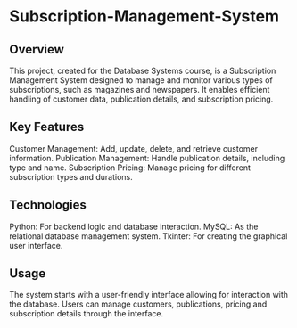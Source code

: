 # Subscription-Management-System
## Overview
This project, created for the Database Systems course, is a Subscription Management System designed to manage and monitor various types of subscriptions, such as magazines and newspapers. It enables efficient handling of customer data, publication details, and subscription pricing.

## Key Features
Customer Management: Add, update, delete, and retrieve customer information.
Publication Management: Handle publication details, including type and name.
Subscription Pricing: Manage pricing for different subscription types and durations.

## Technologies
Python: For backend logic and database interaction.
MySQL: As the relational database management system.
Tkinter: For creating the graphical user interface.

## Usage
The system starts with a user-friendly interface allowing for interaction with the database.
Users can manage customers, publications, pricing and subscription details through the interface.
